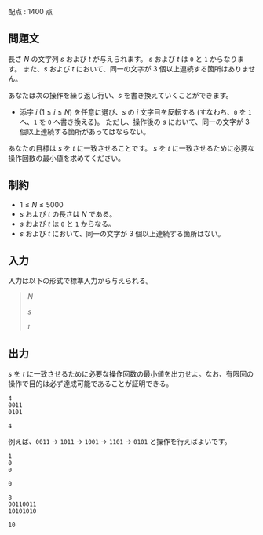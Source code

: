 配点 : $1400$ 点

## 問題文

長さ $N$ の文字列 $s$ および $t$ が与えられます。
$s$ および $t$ は `0` と `1` からなります。
また、$s$ および $t$ において、同一の文字が $3$ 個以上連続する箇所はありません。

あなたは次の操作を繰り返し行い、$s$ を書き換えていくことができます。

- 添字 $i$ ($1 \leq i \leq N$) を任意に選び、$s$ の $i$ 文字目を反転する (すなわち、`0` を `1` へ、`1` を `0` へ書き換える)。 ただし、操作後の $s$ において、同一の文字が $3$ 個以上連続する箇所があってはならない。

あなたの目標は $s$ を $t$ に一致させることです。
$s$ を $t$ に一致させるために必要な操作回数の最小値を求めてください。

## 制約

- $1 \leq N \leq 5000$
- $s$ および $t$ の長さは $N$ である。
- $s$ および $t$ は `0` と `1` からなる。
- $s$ および $t$ において、同一の文字が $3$ 個以上連続する箇所はない。

## 入力

入力は以下の形式で標準入力から与えられる。

> $N$
> 
> $s$
> 
> $t$

## 出力

$s$ を $t$ に一致させるために必要な操作回数の最小値を出力せよ。なお、有限回の操作で目的は必ず達成可能であることが証明できる。

```input1
4
0011
0101
```

```output1
4
```

例えば、`0011` → `1011` → `1001` → `1101` → `0101` と操作を行えばよいです。

```input2
1
0
0
```

```output2
0
```

```input3
8
00110011
10101010
```

```output3
10
```